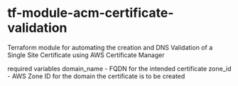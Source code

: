 # tf-module-acm-certificate-validation
Terraform module for automating the creation and DNS Validation of a Single Site Certificate using AWS Certificate Manager

required variables
domain_name - FQDN for the intended certificate
zone_id     - AWS Zone ID for the domain the certificate is to be created